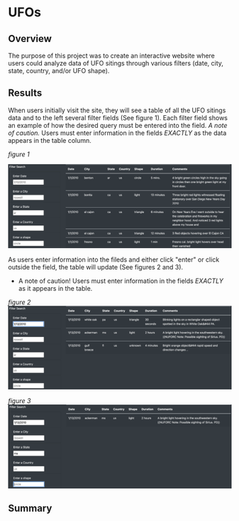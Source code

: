 # UFOs

## Overview
The purpose of this project was to create an interactive website where users could analyze data of UFO sitings through various filters (date, city, state, country, and/or UFO shape). 

## Results
When users initially visit the site, they will see a table of all the UFO sitings data and to the left several filter fields (See figure 1). Each filter field shows an example of how the desired query must be entered into the field. 
*A note of caution.* Users must enter information in the fields *EXACTLY* as the data appears in the table column. 

*figure 1*

![UFO_figure_1](https://github.com/jisellejones/UFOs/blob/main/static/images/UFO_figure_1.png)

As users enter information into the fileds and either click "enter" or click outside the field, the table will update (See figures 2 and 3). 
- A note of caution! Users must enter information in the fields *EXACTLY* as it appears in the table.

*figure 2*
![UFO_figure_2](https://github.com/jisellejones/UFOs/blob/main/static/images/UFO_figure_2.png)

*figure 3*
![UFO_figure_3](https://github.com/jisellejones/UFOs/blob/main/static/images/UFO_figure_3.png)

## Summary
